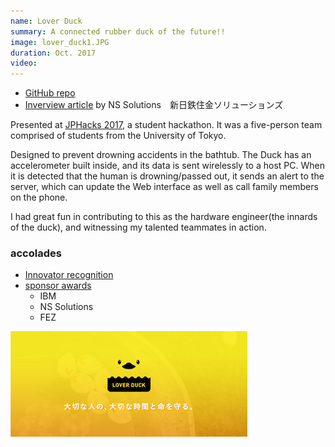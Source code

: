 ```yaml
---
name: Lover Duck
summary: A connected rubber duck of the future!!
image: lover_duck1.JPG
duration: Oct. 2017
video:
---
```

* [GitHub repo](https://github.com/jphacks/TK_1720)
* [Inverview article](https://www.nssol.nssmc.com/public_relations/report/jphacks.html) by NS Solutions　新日鉄住金ソリューションズ

Presented at [JPHacks 2017](https://2017.jphacks.com/result/), a student hackathon. It was a five-person team comprised of students from the University of Tokyo.

Designed to prevent drowning accidents in the bathtub. The Duck has an accelerometer built inside, and its data is sent wirelessly to a host PC. When it is detected that the human is drowning/passed out, it sends an alert to the server, which can update the Web interface as well as call family members on the phone.

I had great fun in contributing to this as the hardware engineer(the innards of the duck), and witnessing my talented teammates in action.

### accolades
* [Innovator recognition](https://2017.jphacks.com/result/result_tag/innovator/)
* [sponsor awards](https://2017.jphacks.com/result/result_tag/prize/)
    * IBM
    * NS Solutions
    * FEZ
    
![](/assets/img/lover_duck2.png)
